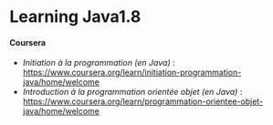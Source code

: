 # Learning Java1.8

#### Coursera

- *Initiation à la programmation (en Java)* : https://www.coursera.org/learn/initiation-programmation-java/home/welcome
- *Introduction à la programmation orientée objet (en Java)* : https://www.coursera.org/learn/programmation-orientee-objet-java/home/welcome
